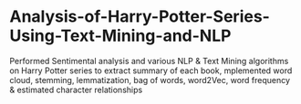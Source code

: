 # Analysis-of-Harry-Potter-Series-Using-Text-Mining-and-NLP
Performed Sentimental analysis and various NLP &amp; Text Mining algorithms on Harry Potter series to extract summary of each book, mplemented word cloud, stemming, lemmatization, bag of words, word2Vec, word frequency &amp; estimated character relationships    
